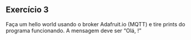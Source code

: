 ## Exercício 3

Faça um hello world usando o broker Adafruit.io (MQTT) e tire prints do programa funcionando. A mensagem deve ser “Olá, <seu nome completo>!”